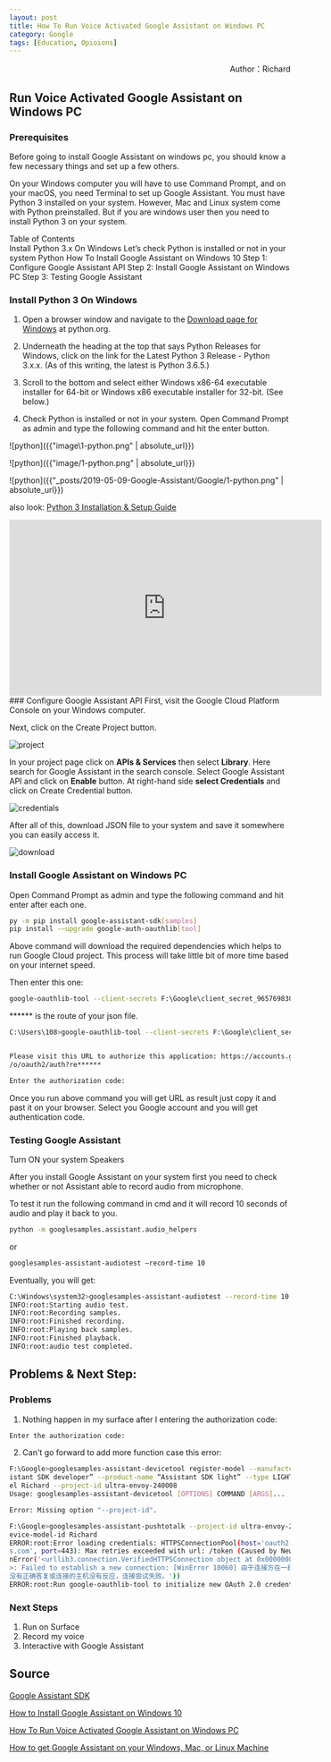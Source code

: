 ```yaml
---
layout: post
title: How To Run Voice Activated Google Assistant on Windows PC
category: Google
tags: [Education, Opioions]
---
```


<p align="right">Author：Richard</p>

## Run Voice Activated Google Assistant on Windows PC

### Prerequisites

Before going to install Google Assistant on windows pc, you should know a few necessary things and set up a few others.

On your Windows computer you will have to use Command Prompt, and on your macOS, you need Terminal to set up Google Assistant.
You must have Python 3 installed on your system. However, Mac and Linux system come with Python preinstalled. But if you are windows user then you need to install Python 3 on your system.



Table of Contents	
Install Python 3.x On Windows
Let’s check Python is installed or not in your system
Python
How To Install Google Assistant on Windows 10
Step 1: Configure Google Assistant API
Step 2: Install Google Assistant on Windows PC
Step 3: Testing Google Assistant


### Install Python 3 On Windows
1. Open a browser window and navigate to the [Download page for Windows](https://www.python.org/downloads/windows/) at python.org.
2. Underneath the heading at the top that says Python Releases for Windows, click on the link for the Latest Python 3 Release - Python 3.x.x. (As of this writing, the latest is Python 3.6.5.)
3. Scroll to the bottom and select either Windows x86-64 executable installer for 64-bit or Windows x86 executable installer for 32-bit. (See below.)

4. Check Python is installed or not in your system. Open Command Prompt as admin and type the following command and hit the enter button.

![python]({{"image\1-python.png" | absolute_url}})

![python]({{"image/1-python.png" | absolute_url}})

![python]({{"_posts/2019-05-09-Google-Assistant/Google/1-python.png" | absolute_url}})

also look: [Python 3 Installation & Setup Guide](https://realpython.com/installing-python/#step-1-download-the-python-3-installer)

<iframe width="560" height="315" src="https://www.youtube.com/embed/iBt2aTjCNmI" frameborder="0" allow="accelerometer; autoplay; encrypted-media; gyroscope; picture-in-picture" allowfullscreen></iframe>
### Configure Google Assistant API
First, visit the Google Cloud Platform Console on your Windows computer.

Next, click on the Create Project button.

![project](/Google/2-project.png)

In your project page click on __APIs & Services__ then select __Library__. Here search for Google Assistant in the search console. Select Google Assistant API and click on __Enable__ button. At right-hand side __select Credentials__ and click on Create Credential button.

![credentials](/Google/3-credentials.png)

After all of this, download JSON file to your system and save it somewhere you can easily access it.

![download](/Google/4-download.png)

### Install Google Assistant on Windows PC
Open Command Prompt as admin and type the following command and hit enter after each one.

```bash
py -m pip install google-assistant-sdk[samples]
pip install -–upgrade google-auth-oauthlib[tool]
```

Above command will download the required dependencies which helps to run Google Cloud project. This process will take little bit of more time based on your internet speed.

Then enter this one:


```bash
google-oauthlib-tool --client-secrets F:\Google\client_secret_965769830407-******.apps.googleusercontent.com.json --scope https://www.googleapis.com/auth/assistant-sdk-prototype --save --headless
```

****** is the route of your json file.



```bash
C:\Users\108>google-oauthlib-tool --client-secrets F:\Google\client_secret_965769830407-******.apps.googleusercontent.com.json --scope https://www.googleapis.com/auth/assistant-sdk-prototype --save --headless


Please visit this URL to authorize this application: https://accounts.google.com
/o/oauth2/auth?re******

Enter the authorization code:
```
Once you run above command you will get URL as result just copy it and past it on your browser.
Select you Google account and you will get authentication code.

### Testing Google Assistant

Turn ON your system Speakers

After you install Google Assistant on your system first you need to check whether or not Assistant able to record audio from microphone.

To test it run the following command in cmd and it will record 10 seconds of audio and play it back to you.

```bash
python -m googlesamples.assistant.audio_helpers
```
or
```bash
googlesamples-assistant-audiotest –record-time 10
```

Eventually, you will get:
```bash
C:\Windows\system32>googlesamples-assistant-audiotest --record-time 10
INFO:root:Starting audio test.
INFO:root:Recording samples.
INFO:root:Finished recording.
INFO:root:Playing back samples.
INFO:root:Finished playback.
INFO:root:audio test completed.
```
## Problems & Next Step:
### Problems
1. Nothing happen in my surface after I entering the authorization code:
```bash
Enter the authorization code:
```
2. Can't go forward to add more function case this error:
```bash
F:\Google>googlesamples-assistant-devicetool register-model --manufacturer “Ass
istant SDK developer” --product-name “Assistant SDK light” --type LIGHT --mod
el Richard --project-id ultra-envoy-240008
Usage: googlesamples-assistant-devicetool [OPTIONS] COMMAND [ARGS]...

Error: Missing option "--project-id".

F:\Google>googlesamples-assistant-pushtotalk --project-id ultra-envoy-240008 --d
evice-model-id Richard
ERROR:root:Error loading credentials: HTTPSConnectionPool(host='oauth2.googleapi
s.com', port=443): Max retries exceeded with url: /token (Caused by NewConnectio
nError('<urllib3.connection.VerifiedHTTPSConnection object at 0x000000000535E9B0
>: Failed to establish a new connection: [WinError 10060] 由于连接方在一段时间后
没有正确答复或连接的主机没有反应，连接尝试失败。'))
ERROR:root:Run google-oauthlib-tool to initialize new OAuth 2.0 credentials.
```

### Next Steps
1. Run on Surface
2. Record my voice
3. Interactive with Google Assistant

## Source
[Google Assistant SDK](https://developers.google.com/assistant/sdk/guides/service/python/embed/run-sample)

[How to Install Google Assistant on Windows 10](https://troubleshooter.xyz/wiki/how-to-install-google-assistant-on-windows-10/)

[How To Run Voice Activated Google Assistant on Windows PC](http://www.techieleaf.net/how-to-run-voice-activated-google-assistant-on-windows-pc/)

[How to get Google Assistant on your Windows, Mac, or Linux Machine](https://www.xda-developers.com/how-to-get-google-assistant-on-your-windows-mac-or-linux-machine/)


